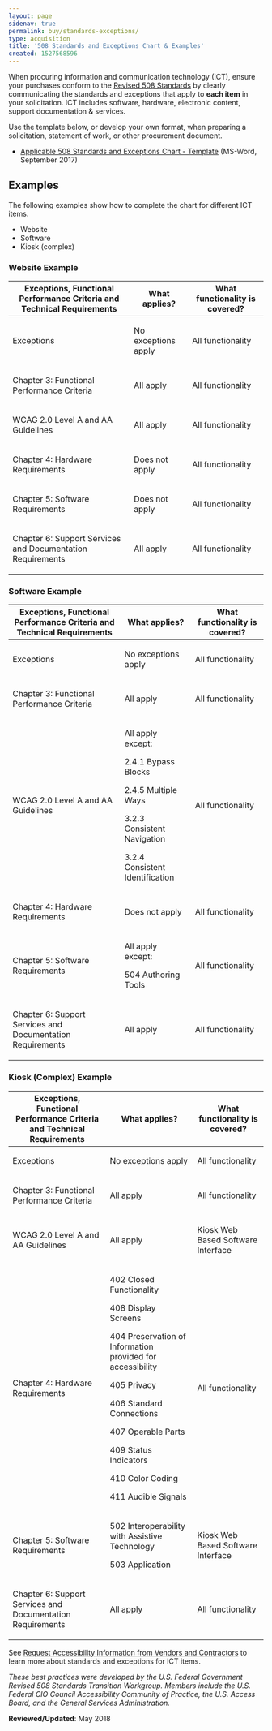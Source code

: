 ```yaml
---
layout: page
sidenav: true
permalink: buy/standards-exceptions/
type: acquisition
title: '508 Standards and Exceptions Chart & Examples'
created: 1527568596
---
```


When procuring information and communication technology (ICT), ensure your purchases conform to the [Revised 508 Standards][1] by clearly communicating the standards and exceptions that apply to **each item** in your solicitation. ICT includes software, hardware, electronic content, support documentation & services. 

Use the template below, or develop your own format, when preparing a solicitation, statement of work, or other procurement document.

  * [Applicable 508 Standards and Exceptions Chart - Template][2] (MS-Word, September 2017)

## **Examples**

The following examples show how to complete the chart for different ICT items.

  * Website
  * Software
  * Kiosk (complex)

### **Website Example** 

<table class="usa-table usa-table--borderless">
 <thead>
    <tr>
      <th>
        Exceptions, Functional Performance Criteria and Technical Requirements
      </th>
    <th>
        What applies?
      </th>
    <th>
       What functionality is covered?
      </th>
    </tr>
</thead>
  <tbody>
<tr>
      <td>
        <p>
          Exceptions
        </p>
      </td>
    <td>
        <p>
          No exceptions apply
        </p>
      </td>
    <td>
        <p>
          All functionality
        </p>
      </td>
    </tr>
<tr>
      <td>
        <p>
          Chapter 3: Functional Performance Criteria
        </p>
      </td>
    <td>
        <p>
          All apply
        </p>
      </td>
    <td>
        <p>
          All functionality
        </p>
      </td>
    </tr>
<tr>
      <td>
        <p>
          WCAG 2.0 Level A and AA Guidelines
        </p>
      </td>
    <td>
        <p>
          All apply
        </p>
      </td>
    <td>
        <p>
          All functionality
        </p>
      </td>
    </tr>
<tr>
      <td>
        <p>
          Chapter 4: Hardware Requirements
        </p>
      </td>
    <td>
        <p>
          Does not apply
        </p>
      </td>
    <td>
        <p>
          All functionality
        </p>
      </td>
    </tr>
<tr>
      <td>
        <p>
          Chapter 5: Software Requirements
        </p>
      </td>
    <td>
        <p>
          Does not apply
        </p>
      </td>
    <td>
        <p>
          All functionality
        </p>
      </td>
    </tr>
<tr>
      <td>
        <p>
          Chapter 6: Support Services and Documentation Requirements
        </p>
      </td>
    <td>
        <p>
          All apply
        </p>
      </td>
    <td>
        <p>
          All functionality
        </p>
      </td>
    </tr>
  </tbody>
</table>

### **Software Example**

<table class="usa-table usa-table--borderless">
<thead>
    <tr>
      <th>
        Exceptions, Functional Performance Criteria and Technical Requirements
      </th>
    <th>
        What applies?
      </th>
    <th>
       What functionality is covered?
      </th>
    </tr>
</thead>  
<tbody>
<tr>
      <td>
        <p>
          Exceptions
        </p>
      </td>
    <td>
        <p>
          No exceptions apply
        </p>
      </td>
    <td>
        <p>
          All functionality
        </p>
      </td>
    </tr>
<tr>
      <td>
        <p>
          Chapter 3: Functional Performance Criteria
        </p>
      </td>
    <td>
        <p>
          All apply
        </p>
      </td>
    <td>
        <p>
          All functionality
        </p>
      </td>
    </tr>
<tr>
      <td>
        <p>
          WCAG 2.0 Level A and AA Guidelines
        </p>
      </td>
    <td>
        <p>
          All apply except:
        </p>
        <p>
          2.4.1 Bypass Blocks
        </p>
        <p>
          2.4.5 Multiple Ways
        </p>
        <p>
          3.2.3 Consistent Navigation
        </p>
        <p>
          3.2.4 Consistent Identification
        </p>
      </td>
    <td>
        <p>
          All functionality
        </p>
      </td>
    </tr>
<tr>
      <td>
        <p>
          Chapter 4: Hardware Requirements
        </p>
      </td>
    <td>
        <p>
          Does not apply
        </p>
      </td>
    <td>
        <p>
          All functionality
        </p>
      </td>
    </tr>
<tr>
      <td>
        <p>
          Chapter 5: Software Requirements
        </p>
      </td>
    <td>
        <p>
          All apply except:
        </p>
        <p>
          504 Authoring Tools
        </p>
      </td>
    <td>
        <p>
          All functionality
        </p>
      </td>
    </tr>
<tr>
      <td>
        <p>
          Chapter 6: Support Services and Documentation Requirements
        </p>
      </td>
    <td>
        <p>
          All apply
        </p>
      </td>
    <td>
        <p>
          All functionality
        </p>
      </td>
    </tr>
  </tbody>
</table>

### **Kiosk (Complex) Example**

<table class="usa-table usa-table--borderless">
  <thead>
    <tr>
      <th>
        Exceptions, Functional Performance Criteria and Technical Requirements
      </th>
    <th>
        What applies?
      </th>
    <th>
       What functionality is covered?
      </th>
    </tr>
</thead>
<tbody>
<tr>
      <td>
        <p>
          Exceptions
        </p>
      </td>
    <td>
        <p>
          No exceptions apply
        </p>
      </td>
    <td>
        <p>
          All functionality
        </p>
      </td>
    </tr>
<tr>
      <td>
        <p>
          Chapter 3: Functional Performance Criteria
        </p>
      </td>
    <td>
        <p>
          All apply
        </p>
      </td>
    <td>
        <p>
          All functionality
        </p>
      </td>
    </tr>
<tr>
      <td>
        <p>
          WCAG 2.0 Level A and AA Guidelines
        </p>
      </td>
    <td>
        <p>
          All apply
        </p>
      </td>
    <td>
        <p>
          Kiosk Web Based Software Interface
        </p>
      </td>
    </tr>
<tr>
      <td>
        <p>
          Chapter 4: Hardware Requirements
        </p>
      </td>
    <td>
        <p>
          402 Closed Functionality
        </p>
        <p>
          408 Display Screens
        </p>
        <p>
          404 Preservation of Information provided for accessibility
        </p>
        <p>
          405 Privacy
        </p>
        <p>
          406 Standard Connections
        </p>
        <p>
          407 Operable Parts
        </p>
        <p>
          409 Status Indicators
        </p>
        <p>
          410 Color Coding
        </p>
        <p>
          411 Audible Signals
        </p>
      </td>
    <td>
        <p>
          All functionality
        </p>
      </td>
    </tr>
<tr>
      <td>
        <p>
          Chapter 5: Software Requirements
        </p>
      </td>
    <td>
        <p>
          502 Interoperability with Assistive Technology
        </p>
        <p>
          503 Application
        </p>
      </td>
    <td>
        <p>
          Kiosk Web Based Software Interface
        </p>
      </td>
    </tr>
<tr>
      <td>
        <p>
          Chapter 6: Support Services and Documentation Requirements
        </p>
      </td>
    <td>
        <p>
          All apply
        </p>
      </td>
    <td>
        <p>
          All functionality
        </p>
      </td>
    </tr>
  </tbody>
</table>

See [Request Accessibility Information from Vendors and Contractors][3] to learn more about standards and exceptions for ICT items.

_These best practices were developed by the U.S. Federal Government Revised 508 Standards Transition Workgroup. Members include the U.S. Federal CIO Council Accessibility Community of Practice, the U.S. Access Board, and the General Services Administration._

**Reviewed/Updated**: May 2018

 [1]: https://www.access-board.gov/guidelines-and-standards/communications-and-it/about-the-ict-refresh/final-rule
 [2]: /content/files/standards-exceptions-chart.docx
 [3]: /buy/request-accessibility-information
